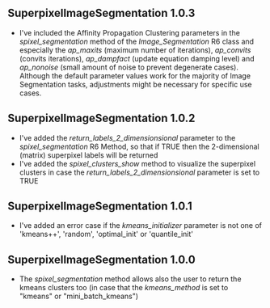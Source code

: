 
## SuperpixelImageSegmentation 1.0.3

* I've included the Affinity Propagation Clustering parameters in the *spixel_segmentation* method of the *Image_Segmentation* R6 class and especially the *ap_maxits* (maximum number of iterations), *ap_convits* (convits iterations), *ap_dampfact* (update equation damping level) and *ap_nonoise* (small amount of noise to prevent degenerate cases). Although the default parameter values work for the majority of Image Segmentation tasks, adjustments might be necessary for specific use cases.


## SuperpixelImageSegmentation 1.0.2

* I've added the *return_labels_2_dimensionsional* parameter to the *spixel_segmentation* R6 Method, so that if TRUE then the 2-dimensional (matrix) superpixel labels will be returned
* I've added the *spixel_clusters_show* method to visualize the superpixel clusters in case the *return_labels_2_dimensionsional* parameter is set to TRUE


## SuperpixelImageSegmentation 1.0.1

* I've added an error case if the *kmeans_initializer* parameter is not one of 'kmeans++', 'random', 'optimal_init' or 'quantile_init'


## SuperpixelImageSegmentation 1.0.0

* The *spixel_segmentation* method allows also the user to return the kmeans clusters too (in case that the *kmeans_method* is set to "kmeans" or "mini_batch_kmeans")
